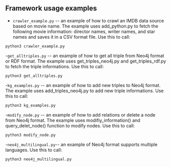 ## Framework usage examples

- ``crawler_example.py`` -- an example of how to crawl an IMDB data source based on movie name. The example uses add_python.py  to fetch the following movie information: director names, writer names, and star names and saves it in a CSV format file. Use this to call:
```#!bash
python3 crawler_example.py
```

-``get_alltriples.py``  -- an example of how to get all triple from Neo4j format or RDF format. The example uses get_triples_neo4j.py and get_triples_rdf.py  to fetch the triple informations. Use this to call:
```#!bash
python3 get_alltriples.py
```

-``kg_examples.py`` -- an example of how to add new triples to Neo4j format. The example uses add_triples_neo4j.py to add new triple informations. Use this to call:
```#!bash
python3 kg_examples.py
```

-``modify_node.py`` -- an example of how to add relations or delete a node from Neo4j format. The example uses modifiy_information() and query_delet_node() function to modify nodes. Use this to call:
```#!bash
python3 modify_node.py
```
-``neo4j_multilingual.py``-- an example of Neo4j format supports multiple languages. Use this to call:
```#!bash
python3 neo4j_multilingual.py
```
